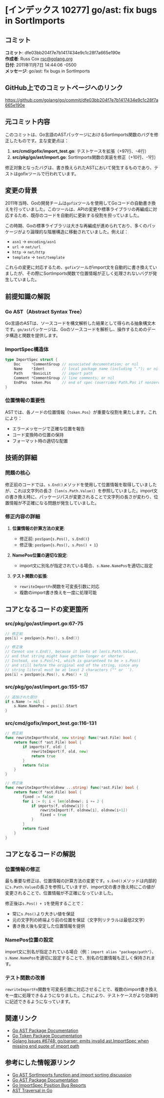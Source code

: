 # [インデックス 10277] go/ast: fix bugs in SortImports

## コミット

**コミット**: dfe03bb204f7e7b1417434e9c1c28f7a665e190e  
**作成者**: Russ Cox <rsc@golang.org>  
**日付**: 2011年11月7日 14:44:06 -0500  
**メッセージ**: go/ast: fix bugs in SortImports

## GitHub上でのコミットページへのリンク

https://github.com/golang/go/commit/dfe03bb204f7e7b1417434e9c1c28f7a665e190e

## 元コミット内容

このコミットは、Go言語のASTパッケージにおけるSortImports関数のバグを修正したものです。主な変更点は：

1. **src/cmd/gofix/import_test.go**: テストケースを拡張（+97行、-4行）
2. **src/pkg/go/ast/import.go**: SortImports関数の実装を修正（+10行、-1行）

修正対象となったバグは、書き換えられたASTにおいて発生するものであり、テストはgofixツールで行われています。

## 変更の背景

2011年当時、Goの開発チームは`gofix`ツールを使用してGoコードの自動書き換えを行っていました。このツールは、APIの変更や標準ライブラリの再編成に対応するため、既存のコードを自動的に更新する役割を担っていました。

この時期、Goの標準ライブラリは大きな再編成が進められており、多くのパッケージがより論理的な階層構造に移動されていました。例えば：
- `asn1` → `encoding/asn1`
- `url` → `net/url`
- `http` → `net/http`
- `template` → `text/template`

これらの変更に対応するため、`gofix`ツールがimport文を自動的に書き換えていましたが、その際にSortImports関数で位置情報が正しく処理されないバグが発生していました。

## 前提知識の解説

### Go AST（Abstract Syntax Tree）

Go言語のASTは、ソースコードを構文解析した結果として得られる抽象構文木です。`go/ast`パッケージは、Goのソースコードを解析し、操作するためのデータ構造と関数を提供します。

### ImportSpec構造体

```go
type ImportSpec struct {
    Doc     *CommentGroup // associated documentation; or nil
    Name    *Ident        // local package name (including "."); or nil
    Path    *BasicLit     // import path
    Comment *CommentGroup // line comments; or nil
    EndPos  token.Pos     // end of spec (overrides Path.Pos if nonzero)
}
```

### 位置情報の重要性

ASTでは、各ノードの位置情報（`token.Pos`）が重要な役割を果たします。これにより：
- エラーメッセージで正確な位置を報告
- コード変換時の位置の保持
- フォーマット時の適切な配置

## 技術的詳細

### 問題の核心

修正前のコードでは、`s.End()`メソッドを使用して位置情報を取得していましたが、これは文字列の長さ（`len(s.Path.Value)`）を参照していました。import文の書き換え時に、パッケージパスが変更されることで文字列の長さが変わり、位置情報が不正確になる問題が発生していました。

### 修正内容の詳細

1. **位置情報の計算方法の変更**:
   - 修正前: `posSpan{s.Pos(), s.End()}`
   - 修正後: `posSpan{s.Pos(), s.Pos() + 1}`

2. **NamePos位置の適切な設定**:
   - import文に別名が指定されている場合、`s.Name.NamePos`を適切に設定

3. **テスト関数の拡張**:
   - `rewriteImportFn`関数を可変長引数に対応
   - 複数のimport書き換えを一度に処理可能

## コアとなるコードの変更箇所

### src/pkg/go/ast/import.go:67-75

```go
// 修正前
pos[i] = posSpan{s.Pos(), s.End()}

// 修正後
// Cannot use s.End(), because it looks at len(s.Path.Value),
// and that string might have gotten longer or shorter.
// Instead, use s.Pos()+1, which is guaranteed to be > s.Pos()
// and still before the original end of the string, since any
// string literal must be at least 2 characters ("" or ``).
pos[i] = posSpan{s.Pos(), s.Pos() + 1}
```

### src/pkg/go/ast/import.go:155-157

```go
// 追加された部分
if s.Name != nil {
    s.Name.NamePos = pos[i].Start
}
```

### src/cmd/gofix/import_test.go:116-131

```go
// 修正前
func rewriteImportFn(old, new string) func(*ast.File) bool {
    return func(f *ast.File) bool {
        if imports(f, old) {
            rewriteImport(f, old, new)
            return true
        }
        return false
    }
}

// 修正後
func rewriteImportFn(oldnew ...string) func(*ast.File) bool {
    return func(f *ast.File) bool {
        fixed := false
        for i := 0; i < len(oldnew); i += 2 {
            if imports(f, oldnew[i]) {
                rewriteImport(f, oldnew[i], oldnew[i+1])
                fixed = true
            }
        }
        return fixed
    }
}
```

## コアとなるコードの解説

### 位置情報の修正

最も重要な修正は、位置情報の計算方法の変更です。`s.End()`メソッドは内部的に`s.Path.Value`の長さを参照していますが、import文の書き換え時にこの値が変更されることで、位置情報が不正確になっていました。

修正後は`s.Pos() + 1`を使用することで：
- 常に`s.Pos()`より大きい値を保証
- 元の文字列の終端より前の位置を保証（文字列リテラルは最低2文字）
- 書き換え後も安定した位置情報を提供

### NamePos位置の設定

import文に別名が指定されている場合（例：`import alias "package/path"`）、`s.Name.NamePos`を適切に設定することで、別名の位置情報も正しく保持されます。

### テスト関数の改善

`rewriteImportFn`関数を可変長引数に対応させることで、複数のimport書き換えを一度に処理できるようになりました。これにより、テストケースがより効率的に記述できるようになっています。

## 関連リンク

- [Go AST Package Documentation](https://pkg.go.dev/go/ast)
- [Go Token Package Documentation](https://pkg.go.dev/go/token)
- [Golang Issues #6748: go/parser: emits invalid ast.ImportSpec when missing end quote of import path](https://github.com/golang/go/issues/6748)

## 参考にした情報源リンク

- [Go AST SortImports function and import sorting discussion](https://groups.google.com/g/golang-dev/c/fvWvubpTEds)
- [Go AST Package Documentation](https://pkg.go.dev/go/ast)
- [Go ImportSpec Position Bug Reports](https://github.com/golang/go/issues/6748)
- [AST Traversal in Go](https://www.zupzup.org/go-ast-traversal/index.html)